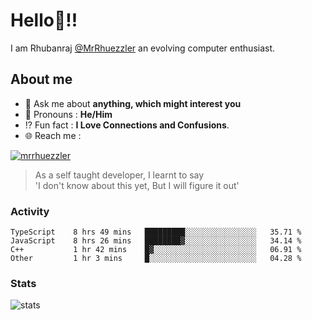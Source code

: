
  
  
# Hello:wave:!!
I am Rhubanraj [@MrRhuezzler](https://github.com/MrRhuezzler) an evolving computer enthusiast.

## About me
<!-- - :sparkles: I'm currently working on [**de-viz**](https://github.com/MrRhuezzler/de-viz) -->
<!-- - :sparkles: Previously worked in [**Journal Management System**](https://manuscript.psgtech.ac.in) -->
<!-- - :book: I'm currently learning **Microservices Architecture** -->
- :speech_balloon: Ask me about **anything, which might interest you**
- :man: Pronouns : **He/Him**
- :interrobang: Fun fact : **I Love Connections and Confusions**.
- :globe_with_meridians: Reach me :  
  
[![mrrhuezzler](https://img.shields.io/badge/LinkedIn-0077B5?style=for-the-badge&logo=linkedin&logoColor=white)](https://www.linkedin.com/in/mrrhuezzler/)
<!--
### Interesting things, I found :bangbang:
-->
<!--
## Skills

## Drop a, Hi !
-->

<!-- 
Quotes
>  Always we overestimate the amount of work we can do in a day,  
>  and underestimate the amount we can do in our lifetime.
-->

> As a self taught developer, I learnt to say  
> 'I don't know about this yet, But I will figure it out'

### Activity
<!--START_SECTION:waka-->

```text
TypeScript    8 hrs 49 mins   █████████░░░░░░░░░░░░░░░░   35.71 %
JavaScript    8 hrs 26 mins   ████████▓░░░░░░░░░░░░░░░░   34.14 %
C++           1 hr 42 mins    █▓░░░░░░░░░░░░░░░░░░░░░░░   06.91 %
Other         1 hr 3 mins     █░░░░░░░░░░░░░░░░░░░░░░░░   04.28 %
```

<!--END_SECTION:waka-->

### Stats
![stats](https://github-readme-streak-stats.herokuapp.com/?user=MrRhuezzler)
